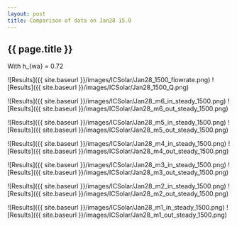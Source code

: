 ```yaml
---
layout: post
title: Comparison of data on Jan28 15.0
---
```

{{ page.title }}
-----------------
With h_{wa} = 0.72

![Results]({{ site.baseurl }}/images/ICSolar/Jan28_1500_flowrate.png) ![Results]({{ site.baseurl }}/images/ICSolar/Jan28_1500_Q.png)

![Results]({{ site.baseurl }}/images/ICSolar/Jan28_m6_in_steady_1500.png) ![Results]({{ site.baseurl }}/images/ICSolar/Jan28_m6_out_steady_1500.png)

![Results]({{ site.baseurl }}/images/ICSolar/Jan28_m5_in_steady_1500.png) ![Results]({{ site.baseurl }}/images/ICSolar/Jan28_m5_out_steady_1500.png)

![Results]({{ site.baseurl }}/images/ICSolar/Jan28_m4_in_steady_1500.png) ![Results]({{ site.baseurl }}/images/ICSolar/Jan28_m4_out_steady_1500.png)

![Results]({{ site.baseurl }}/images/ICSolar/Jan28_m3_in_steady_1500.png) ![Results]({{ site.baseurl }}/images/ICSolar/Jan28_m3_out_steady_1500.png)

![Results]({{ site.baseurl }}/images/ICSolar/Jan28_m2_in_steady_1500.png) ![Results]({{ site.baseurl }}/images/ICSolar/Jan28_m2_out_steady_1500.png)

![Results]({{ site.baseurl }}/images/ICSolar/Jan28_m1_in_steady_1500.png) ![Results]({{ site.baseurl }}/images/ICSolar/Jan28_m1_out_steady_1500.png)


